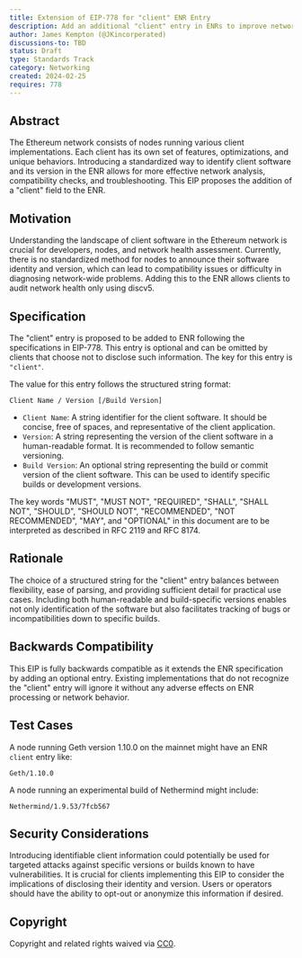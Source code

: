 ```yaml
---
title: Extension of EIP-778 for "client" ENR Entry
description: Add an additional "client" entry in ENRs to improve network health.
author: James Kempton (@JKincorperated)
discussions-to: TBD
status: Draft
type: Standards Track
category: Networking
created: 2024-02-25
requires: 778
---
```


## Abstract

The Ethereum network consists of nodes running various client implementations. Each client has its own set of features, optimizations, and unique behaviors. Introducing a standardized way to identify client software and its version in the ENR allows for more effective network analysis, compatibility checks, and troubleshooting. This EIP proposes the addition of a "client" field to the ENR.

## Motivation

Understanding the landscape of client software in the Ethereum network is crucial for developers, nodes, and network health assessment. Currently, there is no standardized method for nodes to announce their software identity and version, which can lead to compatibility issues or difficulty in diagnosing network-wide problems. Adding this to the ENR allows clients to audit network health only using discv5.

## Specification

The "client" entry is proposed to be added to ENR following the specifications in EIP-778. This entry is optional and can be omitted by clients that choose not to disclose such information. The key for this entry is `"client"`.

The value for this entry follows the structured string format:
```
Client Name / Version [/Build Version]
```
- `Client Name`: A string identifier for the client software. It should be concise, free of spaces, and representative of the client application.
- `Version`: A string representing the version of the client software in a human-readable format. It is recommended to follow semantic versioning.
- `Build Version`: An optional string representing the build or commit version of the client software. This can be used to identify specific builds or development versions.

The key words "MUST", "MUST NOT", "REQUIRED", "SHALL", "SHALL NOT", "SHOULD", "SHOULD NOT", "RECOMMENDED", "NOT RECOMMENDED", "MAY", and "OPTIONAL" in this document are to be interpreted as described in RFC 2119 and RFC 8174.


## Rationale

The choice of a structured string for the "client" entry balances between flexibility, ease of parsing, and providing sufficient detail for practical use cases. Including both human-readable and build-specific versions enables not only identification of the software but also facilitates tracking of bugs or incompatibilities down to specific builds.

## Backwards Compatibility

This EIP is fully backwards compatible as it extends the ENR specification by adding an optional entry. Existing implementations that do not recognize the "client" entry will ignore it without any adverse effects on ENR processing or network behavior.

## Test Cases

A node running Geth version 1.10.0 on the mainnet might have an ENR `client` entry like:
```
Geth/1.10.0
```

A node running an experimental build of Nethermind might include:
```
Nethermind/1.9.53/7fcb567
```

## Security Considerations

Introducing identifiable client information could potentially be used for targeted attacks against specific versions or builds known to have vulnerabilities. It is crucial for clients implementing this EIP to consider the implications of disclosing their identity and version. Users or operators should have the ability to opt-out or anonymize this information if desired.

## Copyright

Copyright and related rights waived via [CC0](../LICENSE.md).
